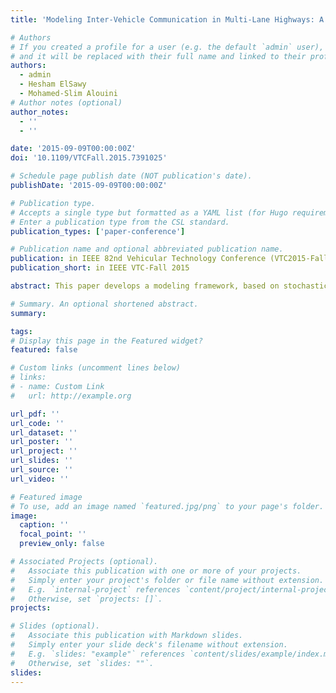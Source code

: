 ```yaml
---
title: 'Modeling Inter-Vehicle Communication in Multi-Lane Highways: A Stochastic Geometry Approach'

# Authors
# If you created a profile for a user (e.g. the default `admin` user), write the username (folder name) here
# and it will be replaced with their full name and linked to their profile.
authors:
  - admin
  - Hesham ElSawy
  - Mohamed-Slim Alouini
# Author notes (optional)
author_notes:
  - ''
  - ''

date: '2015-09-09T00:00:00Z'
doi: '10.1109/VTCFall.2015.7391025'

# Schedule page publish date (NOT publication's date).
publishDate: '2015-09-09T00:00:00Z'

# Publication type.
# Accepts a single type but formatted as a YAML list (for Hugo requirements).
# Enter a publication type from the CSL standard.
publication_types: ['paper-conference']

# Publication name and optional abbreviated publication name.
publication: in IEEE 82nd Vehicular Technology Conference (VTC2015-Fall)
publication_short: in IEEE VTC-Fall 2015

abstract: This paper develops a modeling framework, based on stochastic geometry and queueing theory, for carrier sense multiple access (CSMA) coordinated inter-vehicle communication, with unsaturated buffers, in a multi-lane highway scenario. We show that the spectrum sensing threshold (ρth) of the CSMA protocol is a critical design parameter that imposes a tradeoff between the transmission success probability and the spatial frequency reuse. To this end, we show that there exists an optimal value for ρth, which maximizes the transmission capacity that depends on the highway setup and the traffic intensity.

# Summary. An optional shortened abstract.
summary:

tags:
# Display this page in the Featured widget?
featured: false

# Custom links (uncomment lines below)
# links:
# - name: Custom Link
#   url: http://example.org

url_pdf: ''
url_code: ''
url_dataset: ''
url_poster: ''
url_project: ''
url_slides: ''
url_source: ''
url_video: ''

# Featured image
# To use, add an image named `featured.jpg/png` to your page's folder.
image:
  caption: ''
  focal_point: ''
  preview_only: false

# Associated Projects (optional).
#   Associate this publication with one or more of your projects.
#   Simply enter your project's folder or file name without extension.
#   E.g. `internal-project` references `content/project/internal-project/index.md`.
#   Otherwise, set `projects: []`.
projects:

# Slides (optional).
#   Associate this publication with Markdown slides.
#   Simply enter your slide deck's filename without extension.
#   E.g. `slides: "example"` references `content/slides/example/index.md`.
#   Otherwise, set `slides: ""`.
slides:
---
```

